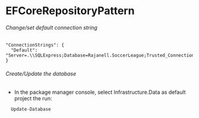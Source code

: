 # EFCoreRepositoryPattern
###### Change/set default connection string

    "ConnectionStrings": {
      "Default": "Server=.\\SQLExpress;Database=Rajanell.SoccerLeague;Trusted_Connection=True;"
    }

###### Create/Update the database
- In the package manager console, select Infrastructure.Data as default project the  run:
```
  Update-Database
```
